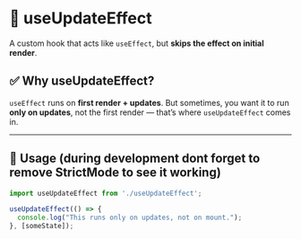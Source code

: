 # 🔁 useUpdateEffect

A custom hook that acts like `useEffect`, but **skips the effect on initial render**.

## ✅ Why useUpdateEffect?

`useEffect` runs on **first render + updates**. But sometimes, you want it to run **only on updates**, not the first render — that’s where `useUpdateEffect` comes in.

---

## 🧪 Usage (during development dont forget to remove StrictMode to see it working)

```js
import useUpdateEffect from './useUpdateEffect';

useUpdateEffect(() => {
  console.log("This runs only on updates, not on mount.");
}, [someState]);